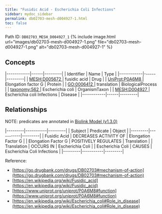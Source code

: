 ```yaml
---
title: "Fusidic Acid - Escherichia Coli Infections"
sidebar: mydoc_sidebar
permalink: db02703-mesh-d004927-1.html
toc: false 
---
```



Path ID: `DB02703_MESH_D004927_1`
{% include image.html url="images/db02703-mesh-d004927-1.png" file="db02703-mesh-d004927-1.png" alt="db02703-mesh-d004927-1" %}

## Concepts

|------------|------|---------|
| Identifier | Name | Type    |
|------------|------|---------|
| <a href="https://identifiers.org/MESH:D005672">MESH:D005672 </a> | fusidic acid | Drug |
| <a href="https://identifiers.org/UniProt:P0A6M8">UniProt:P0A6M8 </a> | Elongation factor G | Protein |
| <a href="https://identifiers.org/GO:0006412">GO:0006412 </a> | translation | BiologicalProcess |
| <a href="https://identifiers.org/taxonomy:562">taxonomy:562 </a> | Escherichia coli | OrganismTaxon |
| <a href="https://identifiers.org/MESH:D004927">MESH:D004927 </a> | Escherichia coli Infections | Disease |
|------------|------|---------|

## Relationships


NOTE: predicates are annotated in <a href="https://github.com/biolink/biolink-model/releases/tag/v1.3.0">Biolink Model (v1.3.0)</a>

|---------|-----------|---------|
| Subject | Predicate | Object  |
|---------|-----------|---------|
| Fusidic Acid | DECREASES ACTIVITY OF | Elongation Factor G |
| Elongation Factor G | POSITIVELY REGULATES | Translation |
| Translation | OCCURS IN | Escherichia Coli |
| Escherichia Coli | CAUSES | Escherichia Coli Infections |
|---------|-----------|---------|

Reference: 
  - [https://go.drugbank.com/drugs/DB02703#mechanism-of-action](https://go.drugbank.com/drugs/DB02703#mechanism-of-action)
  - [https://en.wikipedia.org/wiki/Fusidic_acid](https://en.wikipedia.org/wiki/Fusidic_acid)
  - [https://www.uniprot.org/uniprot/P0A6M8#function](https://www.uniprot.org/uniprot/P0A6M8#function)
  - [https://en.wikipedia.org/wiki/Escherichia_coli#Role_in_disease](https://en.wikipedia.org/wiki/Escherichia_coli#Role_in_disease)
